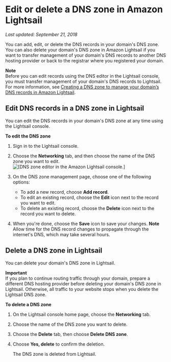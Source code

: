 # Edit or delete a DNS zone in Amazon Lightsail<a name="amazon-lightsail-edit-or-delete-a-dns-zone"></a>

 *Last updated: September 21, 2018* 

You can add, edit, or delete the DNS records in your domain's DNS zone\. You can also delete your domain's DNS zone in Amazon Lightsail if you want to transfer management of your domain's DNS records to another DNS hosting provider or back to the registrar where you registered your domain\.

**Note**  
Before you can edit records using the DNS editor in the Lightsail console, you must transfer management of your domain's DNS records to Lightsail\. For more information, see [Creating a DNS zone to manage your domain’s DNS records in Amazon Lightsail](lightsail-how-to-create-dns-entry.md)\.

## Edit DNS records in a DNS zone in Lightsail<a name="lightsail-edit-dns-records"></a>

You can edit the DNS records in your domain's DNS zone at any time using the Lightsail console\.

**To edit the DNS zone**

1. Sign in to the Lightsail console\.

1. Choose the **Networking** tab, and then choose the name of the DNS zone you want to edit\.  
![\[DNS zone editor in the Amazon Lightsail console.\]](https://d9yljz1nd5001.cloudfront.net/en_us/aa4810f664dabff907209ee92babaa14/images/amazon-lightsail-dns-zone-records.png)

1. On the DNS zone management page, choose one of the following options:
   + To add a new record, choose **Add record**\.
   + To edit an existing record, choose the **Edit** icon next to the record you want to edit\.
   + To delete an existing record, choose the **Delete** icon next to the record you want to delete\.

1. When you're done, choose the **Save** icon to save your changes\.
**Note**  
Allow time for the DNS record changes to propagate through the internet's DNS, which may take several hours\.

## Delete a DNS zone in Lightsail<a name="lightsail-delete-dns-zone"></a>

You can delete your domain's DNS zone in Lightsail\.

**Important**  
If you plan to continue routing traffic through your domain, prepare a different DNS hosting provider before deleting your domain's DNS zone in Lightsail\. Otherwise, all traffic to your website stops when you delete the Lightsail DNS zone\. 

**To delete a DNS zone**

1. On the Lightsail console home page, choose the **Networking** tab\.

1. Choose the name of the DNS zone you want to delete\.

1. Choose the **Delete** tab, then choose **Delete DNS zone**\.

1. Choose **Yes, delete** to confirm the deletion\.

   The DNS zone is deleted from Lightsail\.